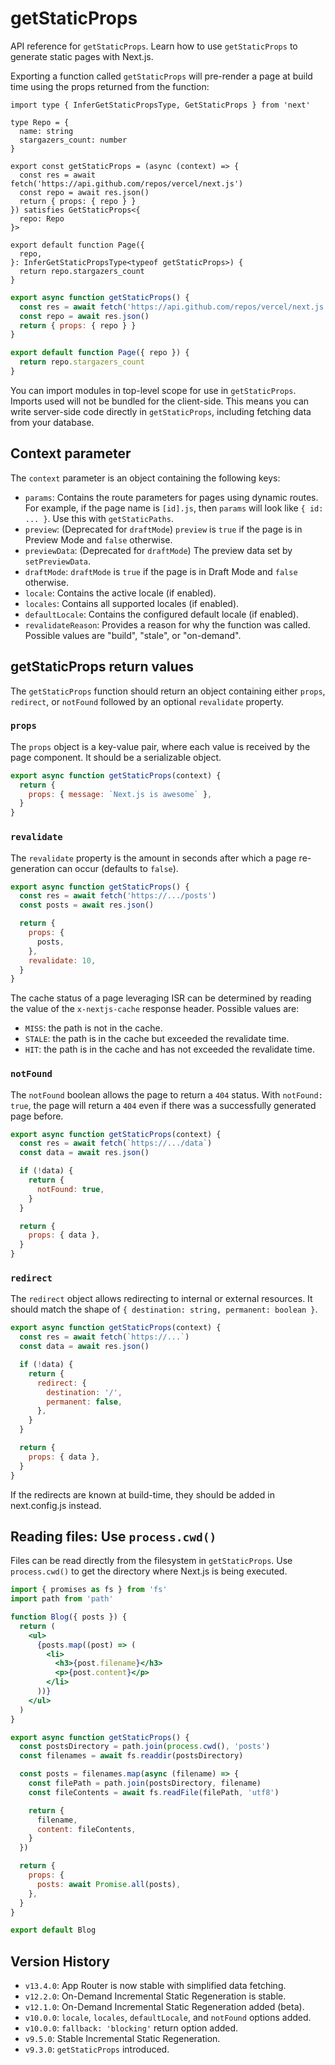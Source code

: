 # getStaticProps

API reference for `getStaticProps`. Learn how to use `getStaticProps` to generate static pages with Next.js.

Exporting a function called `getStaticProps` will pre-render a page at build time using the props returned from the function:

```tsx
import type { InferGetStaticPropsType, GetStaticProps } from 'next'

type Repo = {
  name: string
  stargazers_count: number
}

export const getStaticProps = (async (context) => {
  const res = await fetch('https://api.github.com/repos/vercel/next.js')
  const repo = await res.json()
  return { props: { repo } }
}) satisfies GetStaticProps<{
  repo: Repo
}>

export default function Page({
  repo,
}: InferGetStaticPropsType<typeof getStaticProps>) {
  return repo.stargazers_count
}
```

```jsx
export async function getStaticProps() {
  const res = await fetch('https://api.github.com/repos/vercel/next.js')
  const repo = await res.json()
  return { props: { repo } }
}

export default function Page({ repo }) {
  return repo.stargazers_count
}
```

You can import modules in top-level scope for use in `getStaticProps`. Imports used will not be bundled for the client-side. This means you can write server-side code directly in `getStaticProps`, including fetching data from your database.

## Context parameter

The `context` parameter is an object containing the following keys:

- `params`: Contains the route parameters for pages using dynamic routes. For example, if the page name is `[id].js`, then `params` will look like `{ id: ... }`. Use this with `getStaticPaths`.
- `preview`: (Deprecated for `draftMode`) `preview` is `true` if the page is in Preview Mode and `false` otherwise.
- `previewData`: (Deprecated for `draftMode`) The preview data set by `setPreviewData`.
- `draftMode`: `draftMode` is `true` if the page is in Draft Mode and `false` otherwise.
- `locale`: Contains the active locale (if enabled).
- `locales`: Contains all supported locales (if enabled).
- `defaultLocale`: Contains the configured default locale (if enabled).
- `revalidateReason`: Provides a reason for why the function was called. Possible values are "build", "stale", or "on-demand".

## getStaticProps return values

The `getStaticProps` function should return an object containing either `props`, `redirect`, or `notFound` followed by an optional `revalidate` property.

### `props`

The `props` object is a key-value pair, where each value is received by the page component. It should be a serializable object.

```jsx
export async function getStaticProps(context) {
  return {
    props: { message: `Next.js is awesome` },
  }
}
```

### `revalidate`

The `revalidate` property is the amount in seconds after which a page re-generation can occur (defaults to `false`).

```js
export async function getStaticProps() {
  const res = await fetch('https://.../posts')
  const posts = await res.json()

  return {
    props: {
      posts,
    },
    revalidate: 10,
  }
}
```

The cache status of a page leveraging ISR can be determined by reading the value of the `x-nextjs-cache` response header. Possible values are:

- `MISS`: the path is not in the cache.
- `STALE`: the path is in the cache but exceeded the revalidate time.
- `HIT`: the path is in the cache and has not exceeded the revalidate time.

### `notFound`

The `notFound` boolean allows the page to return a `404` status. With `notFound: true`, the page will return a `404` even if there was a successfully generated page before.

```js
export async function getStaticProps(context) {
  const res = await fetch(`https://.../data`)
  const data = await res.json()

  if (!data) {
    return {
      notFound: true,
    }
  }

  return {
    props: { data },
  }
}
```

### `redirect`

The `redirect` object allows redirecting to internal or external resources. It should match the shape of `{ destination: string, permanent: boolean }`.

```js
export async function getStaticProps(context) {
  const res = await fetch(`https://...`)
  const data = await res.json()

  if (!data) {
    return {
      redirect: {
        destination: '/',
        permanent: false,
      },
    }
  }

  return {
    props: { data },
  }
}
```

If the redirects are known at build-time, they should be added in next.config.js instead.

## Reading files: Use `process.cwd()`

Files can be read directly from the filesystem in `getStaticProps`. Use `process.cwd()` to get the directory where Next.js is being executed.

```jsx
import { promises as fs } from 'fs'
import path from 'path'

function Blog({ posts }) {
  return (
    <ul>
      {posts.map((post) => (
        <li>
          <h3>{post.filename}</h3>
          <p>{post.content}</p>
        </li>
      ))}
    </ul>
  )
}

export async function getStaticProps() {
  const postsDirectory = path.join(process.cwd(), 'posts')
  const filenames = await fs.readdir(postsDirectory)

  const posts = filenames.map(async (filename) => {
    const filePath = path.join(postsDirectory, filename)
    const fileContents = await fs.readFile(filePath, 'utf8')

    return {
      filename,
      content: fileContents,
    }
  })

  return {
    props: {
      posts: await Promise.all(posts),
    },
  }
}

export default Blog
```

## Version History

- `v13.4.0`: App Router is now stable with simplified data fetching.
- `v12.2.0`: On-Demand Incremental Static Regeneration is stable.
- `v12.1.0`: On-Demand Incremental Static Regeneration added (beta).
- `v10.0.0`: `locale`, `locales`, `defaultLocale`, and `notFound` options added.
- `v10.0.0`: `fallback: 'blocking'` return option added.
- `v9.5.0`: Stable Incremental Static Regeneration.
- `v9.3.0`: `getStaticProps` introduced.